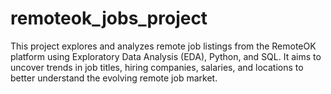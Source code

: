 # remoteok_jobs_project
This project explores and analyzes remote job listings from the RemoteOK platform using Exploratory Data Analysis (EDA), Python, and SQL. It aims to uncover trends in job titles, hiring companies, salaries, and locations to better understand the evolving remote job market.
